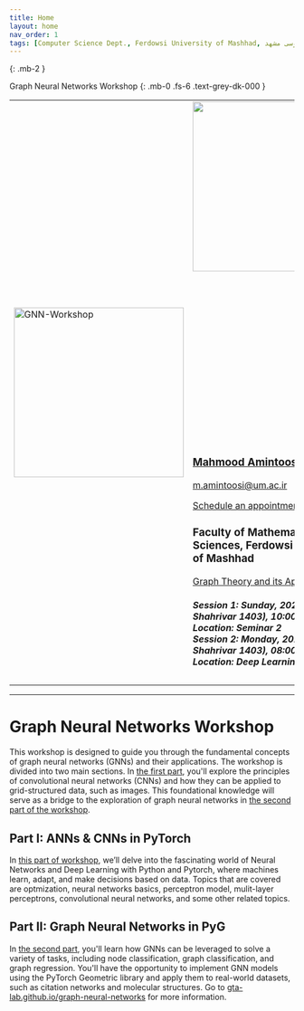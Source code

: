 ```yaml
---
title: Home
layout: home
nav_order: 1
tags: [Computer Science Dept., Ferdowsi University of Mashhad, علوم کامپیوتر دانشگاه فردوسی مشهد]
---
```


{: .mb-2 }
<!--Sunday, 2024/09/15 (25 Shahrivar 1403), 10:00 - 12:00 AM

[Graph Theory and its Applications Lab](https://gta-lab.github.io/)

Faculty of Mathematical Sciences, Ferdowsi University of Mashhad
-->
Graph Neural Networks Workshop
{: .mb-0 .fs-6 .text-grey-dk-000 } 

<table>
<tr>
<td>
<img src="/GNN-workshop/assets/images/GNN-worksop-14030625.jpg" alt="GNN-Workshop" width="300">
</td>
<td>

<div class="staffer"><img class="staffer-image" src="/GNN-workshop/assets/images/M-Amintoosi.jpg" alt="" width="300" height="300"><div><h3 class="staffer-name" id="mahmood-amintoosi"> <a href="#mahmood-amintoosi" class="anchor-heading" aria-labelledby="mahmood-amintoosi"><svg viewBox="0 0 16 16" aria-hidden="true"><use xlink:href="#svg-link"></use></svg></a> <a href="https://mamintoosi.github.io/">Mahmood Amintoosi</a></h3><p><a href="mailto:m.amintoosi@um.ac.ir">m.amintoosi@um.ac.ir</a></p><p><a href="https://calendly.com/m-amintoosi/30min" class="btn btn-outline">Schedule an appointment</a></p></div>
</div>
<h3>
Faculty of Mathematical Sciences, Ferdowsi University of Mashhad
</h3>

<a href="https://gta-lab.github.io/">Graph Theory and its Applications Lab</a>

<h5>
Session 1: Sunday, 2024/09/15 (25 Shahrivar 1403), 10:00 - 11:30 AM<br>
Location: Seminar 2
<br>
Session 2: Monday, 2024/09/16 (26 Shahrivar 1403), 08:00 - 09:30 AM<br>
Location: Deep Learning Class
<br>
</h5>

</td>
</tr>
</table>

<!-- # About
{:.no_toc} -->

<!-- ## Table of contents
{: .no_toc .text-delta }

1. TOC
{:toc} -->

---

# Graph Neural Networks Workshop

This workshop is designed to guide you through the fundamental concepts of graph neural networks (GNNs) and their applications. The workshop is divided into two main sections. In [the first part](https://fum-cs.github.io/neural-networks), you'll explore the principles of convolutional neural networks (CNNs) and how they can be applied to grid-structured data, such as images.  This foundational knowledge will serve as a bridge to the exploration of graph neural networks in [the second part of the workshop](https://gta-lab.github.io/graph-neural-networks). 

## Part I: ANNs & CNNs in PyTorch

In [this part of workshop](https://fum-cs.github.io/neural-networks), we’ll delve into the fascinating world of Neural Networks and Deep Learning with Python and Pytorch, where machines learn, adapt, and make decisions based on data. Topics that are covered are optmization, neural networks basics, perceptron model, mulit-layer perceptrons, convolutional neural networks, and some other related topics.

## Part II: Graph Neural Networks in PyG

In [the second part](https://gta-lab.github.io/graph-neural-networks), you'll learn how GNNs can be leveraged to solve a variety of tasks, including node classification, graph classification, and graph regression. You'll have the opportunity to implement GNN models using the PyTorch Geometric library and apply them to real-world datasets, such as citation networks and molecular structures. Go to [gta-lab.github.io/graph-neural-networks](https://gta-lab.github.io/graph-neural-networks) for more information.

<!-- https://griffsgraphs.wordpress.com/wp-content/uploads/2012/07/mathematician_label.png -->